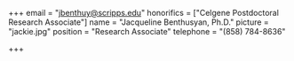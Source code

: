 +++
email = "jbenthuy@scripps.edu"
honorifics = ["Celgene Postdoctoral Research Associate"]
name = "Jacqueline Benthusyan, Ph.D."
picture = "jackie.jpg"
position = "Research Associate"
telephone = "(858) 784-8636"

+++


